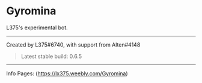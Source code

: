 # Gyromina

L375's experimental bot.

***

Created by L375#6740, with support from Alten#4148

> Latest stable build: 0.6.5

***

Info Pages: (https://lx375.weebly.com/Gyromina)
